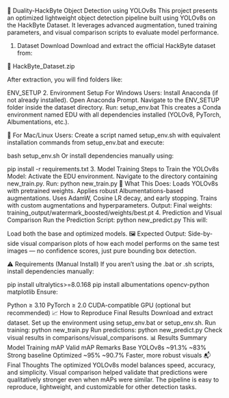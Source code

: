 🚀 Duality-HackByte Object Detection using YOLOv8s
This project presents an optimized lightweight object detection pipeline built using YOLOv8s on the HackByte Dataset. It leverages advanced augmentation, tuned training parameters, and visual comparison scripts to evaluate model performance.

1. Dataset Download
Download and extract the official HackByte dataset from:

🔗 HackByte_Dataset.zip

After extraction, you will find folders like:

ENV_SETUP
2. Environment Setup
For Windows Users:
Install Anaconda (if not already installed).
Open Anaconda Prompt.
Navigate to the ENV_SETUP folder inside the dataset directory.
Run:
setup_env.bat
This creates a Conda environment named EDU with all dependencies installed (YOLOv8, PyTorch, Albumentations, etc.).

🐧 For Mac/Linux Users:
Create a script named setup_env.sh with equivalent installation commands from setup_env.bat and execute:

bash setup_env.sh
Or install dependencies manually using:

pip install -r requirements.txt
3. Model Training
Steps to Train the YOLOv8s Model:
Activate the EDU environment.
Navigate to the directory containing new_train.py.
Run:
python new_train.py
🔧 What This Does:
Loads YOLOv8s with pretrained weights.
Applies robust Albumentations-based augmentations.
Uses AdamW, Cosine LR decay, and early stopping.
Trains with custom augmentations and hyperparameters.
Output:
Final weights:
training_output/watermark_boosted/weights/best.pt
4. Prediction and Visual Comparison
Run the Prediction Script:
python new_predict.py
This will:

Load both the base and optimized models.
🖼️ Expected Output:
Side-by-side visual comparison plots of how each model performs on the same test images — no confidence scores, just pure bounding box detection.

⚠️ Requirements (Manual Install)
If you aren’t using the .bat or .sh scripts, install dependencies manually:

pip install ultralytics>=8.0.168
pip install albumentations opencv-python matplotlib
Ensure:

Python ≥ 3.10
PyTorch ≥ 2.0
CUDA-compatible GPU (optional but recommended)
📈 How to Reproduce Final Results
Download and extract dataset.
Set up the environment using setup_env.bat or setup_env.sh.
Run training:
python new_train.py
Run predictions:
python new_predict.py
Check visual results in comparisons/visual_comparisons.
📊 Results Summary
Model	Training mAP	Valid mAP	Remarks
Base YOLOv8s	~91.3%	~83%	Strong baseline
Optimized	~95%	~90.7%	Faster, more robust visuals
📬 Final Thoughts
The optimized YOLOv8s model balances speed, accuracy, and simplicity.
Visual comparison helped validate that predictions were qualitatively stronger even when mAPs were similar.
The pipeline is easy to reproduce, lightweight, and customizable for other detection tasks.
